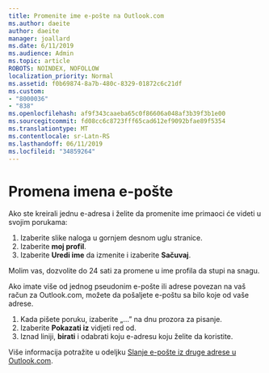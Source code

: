 ```yaml
---
title: Promenite ime e-pošte na Outlook.com
ms.author: daeite
author: daeite
manager: joallard
ms.date: 6/11/2019
ms.audience: Admin
ms.topic: article
ROBOTS: NOINDEX, NOFOLLOW
localization_priority: Normal
ms.assetid: f0b69874-8a7b-480c-8329-01872c6c21df
ms.custom:
- "8000036"
- "838"
ms.openlocfilehash: af9f343caaeba65c0f86606a048af3b39f3b1e00
ms.sourcegitcommit: fd08cc6c8723fff65cad612ef9092bfae89f5354
ms.translationtype: MT
ms.contentlocale: sr-Latn-RS
ms.lasthandoff: 06/11/2019
ms.locfileid: "34859264"
---
```

# <a name="change-your-email-name"></a>Promena imena e-pošte

Ako ste kreirali jednu e-adresa i želite da promenite ime primaoci će videti u svojim porukama:
  
1. Izaberite slike naloga u gornjem desnom uglu stranice.
2. Izaberite **moj profil**.
3. Izaberite **Uredi ime** da izmenite i izaberite **Sačuvaj**.

Molim vas, dozvolite do 24 sati za promene u ime profila da stupi na snagu.
  
Ako imate više od jednog pseudonim e-pošte ili adrese povezan na vaš račun za Outlook.com, možete da pošaljete e-poštu sa bilo koje od vaše adrese.
  
1. Kada pišete poruku, izaberite „...” na dnu prozora za pisanje.
1. Izaberite **Pokazati iz** vidjeti red od.
1. Iznad liniji, **birati** i odabrati koju e-adresu koju želite da koristite.

Više informacija potražite u odeljku [Slanje e-pošte iz druge adrese u Outlook.com](https://go.microsoft.com/fwlink/p/?linkid=2001701&amp;clcid=0x409).
